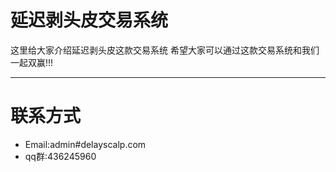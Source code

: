 延迟剥头皮交易系统
=======

这里给大家介绍延迟剥头皮这款交易系统
希望大家可以通过这款交易系统和我们一起双赢!!!
***

# 联系方式
* Email:admin#delayscalp.com
* qq群:436245960
